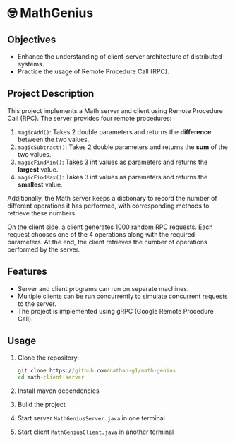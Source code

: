 # :nerd_face: MathGenius

## Objectives

- Enhance the understanding of client-server architecture of distributed systems.
- Practice the usage of Remote Procedure Call (RPC).

## Project Description

This project implements a Math server and client using Remote Procedure Call (RPC). The server provides four remote procedures:

1. `magicAdd()`: Takes 2 double parameters and returns the **difference** between the two values.
2. `magicSubtract()`: Takes 2 double parameters and returns the **sum** of the two values.
3. `magicFindMin()`: Takes 3 int values as parameters and returns the **largest** value.
4. `magicFindMax()`: Takes 3 int values as parameters and returns the **smallest** value.

Additionally, the Math server keeps a dictionary to record the number of different operations it has performed, with corresponding methods to retrieve these numbers.

On the client side, a client generates 1000 random RPC requests. Each request chooses one of the 4 operations along with the required parameters. At the end, the client retrieves the number of operations performed by the server.

## Features

- Server and client programs can run on separate machines.
- Multiple clients can be run concurrently to simulate concurrent requests to the server.
- The project is implemented using gRPC (Google Remote Procedure Call).

## Usage

1. Clone the repository:

    ```bat
    git clone https://github.com/nathan-g1/math-genius
    cd math-client-server
    ```

2. Install maven dependencies
3. Build the project
4. Start server `MathGeniusServer.java` in one terminal
5. Start client `MathGeniusClient.java` in another terminal
